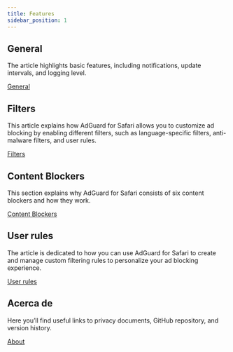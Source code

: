 ```yaml
---
title: Features
sidebar_position: 1
---
```


## General

The article highlights basic features, including notifications, update intervals, and logging level.

[General](adguard-for-safari/features/general.md)

## Filters

This article explains how AdGuard for Safari allows you to customize ad blocking by enabling different filters, such as language-specific filters, anti-malware filters, and user rules.

[Filters](/adguard-for-safari/features/filters.md)

## Content Blockers

This section explains why AdGuard for Safari consists of six content blockers and how they work.

[Content Blockers](/adguard-for-safari/features/content-blockers/content-blockers.md)

## User rules

The article is dedicated to how you can use AdGuard for Safari to create and manage custom filtering rules to personalize your ad blocking experience.

[User rules](/adguard-for-safari/features/rules.md)

## Acerca de

Here you’ll find useful links to privacy documents, GitHub repository, and version history.

[About](/adguard-for-safari/features/about.md)

